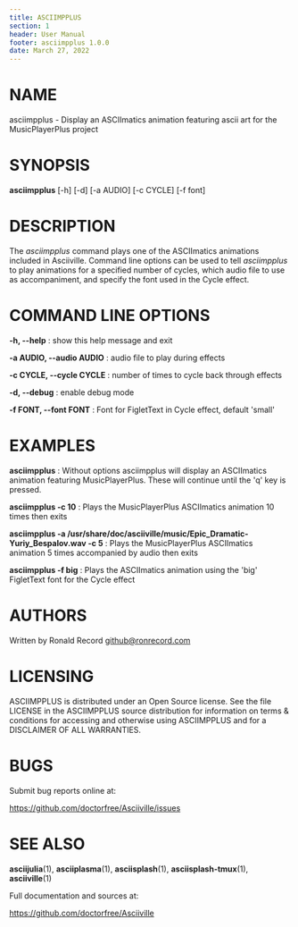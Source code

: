 ```yaml
---
title: ASCIIMPPLUS
section: 1
header: User Manual
footer: asciimpplus 1.0.0
date: March 27, 2022
---
```

# NAME
asciimpplus - Display an ASCIImatics animation featuring ascii art for the MusicPlayerPlus project

# SYNOPSIS
**asciimpplus** [-h] [-d] [-a AUDIO] [-c CYCLE] [-f font]

# DESCRIPTION
The *asciimpplus* command plays one of the ASCIImatics animations included in
Asciiville. Command line options can be used to tell *asciimpplus* to play
animations for a specified number of cycles, which audio file to use as
accompaniment, and specify the font used in the Cycle effect.

# COMMAND LINE OPTIONS
**-h, --help**
: show this help message and exit

**-a AUDIO, --audio AUDIO**
: audio file to play during effects

**-c CYCLE, --cycle CYCLE**
: number of times to cycle back through effects

**-d, --debug**
: enable debug mode

**-f FONT, --font FONT**
: Font for FigletText in Cycle effect, default 'small'

# EXAMPLES
**asciimpplus**
: Without options asciimpplus will display an ASCIImatics animation featuring MusicPlayerPlus. These will continue until the 'q' key is pressed.

**asciimpplus -c 10**
: Plays the MusicPlayerPlus ASCIImatics animation 10 times then exits 

**asciimpplus -a /usr/share/doc/asciiville/music/Epic_Dramatic-Yuriy_Bespalov.wav -c 5**
: Plays the MusicPlayerPlus ASCIImatics animation 5 times accompanied by audio then exits 

**asciimpplus -f big**
: Plays the ASCIImatics animation using the 'big' FigletText font for the Cycle effect

# AUTHORS
Written by Ronald Record github@ronrecord.com

# LICENSING
ASCIIMPPLUS is distributed under an Open Source license.
See the file LICENSE in the ASCIIMPPLUS source distribution
for information on terms &amp; conditions for accessing and
otherwise using ASCIIMPPLUS and for a DISCLAIMER OF ALL WARRANTIES.

# BUGS
Submit bug reports online at:

https://github.com/doctorfree/Asciiville/issues

# SEE ALSO
**asciijulia**(1), **asciiplasma**(1), **asciisplash**(1), **asciisplash-tmux**(1), **asciiville**(1)

Full documentation and sources at:

https://github.com/doctorfree/Asciiville

